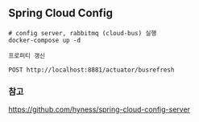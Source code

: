 ## Spring Cloud Config

```
# config server, rabbitmq (cloud-bus) 실행
docker-compose up -d
```

```
프로퍼티 갱신

POST http://localhost:8881/actuator/busrefresh
```



### 참고

https://github.com/hyness/spring-cloud-config-server